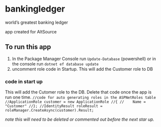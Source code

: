 # bankingledger
world’s greatest banking ledger

app created for AltSource


## To run this app ##

1. In the Package Manager Console run `Update-Database` (powershell) or in the console run `dotnet ef database update`
2. uncomment role code in Startup. This will add the Customer role to DB


### code in start up ###
This will add the Cutomer role to the DB. Delete that code once the app is run one time. 
            `//code for auto generating roles in the ASPNetRoles table
            //ApplicationRole customer = new ApplicationRole
            //{
            //    Name = "Customer"
            //};
            //IdentityResult roleResult = roleManager.CreateAsync(customer).Result;`

*note this will need to be deleted or commented out before the next star up.*

